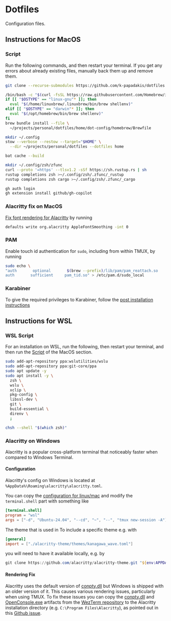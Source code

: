 # Dotfiles

Configuration files.

## Instructions for MacOS

### Script

Run the following commands, and then restart your terminal. If you get any
errors about already existing files, manually back them up and remove them.

```bash
git clone --recurse-submodules https://github.com/k-papadakis/dotfiles ~/projects/personal/dotfiles

/bin/bash -c "$(curl -fsSL https://raw.githubusercontent.com/Homebrew/install/HEAD/install.sh)"
if [[ "$OSTYPE" == "linux-gnu"* ]]; then
  eval "$(/home/linuxbrew/.linuxbrew/bin/brew shellenv)"
elif [[ "$OSTYPE" == "darwin"* ]]; then
  eval "$(/opt/homebrew/bin/brew shellenv)"
fi
brew bundle install --file \
  ~/projects/personal/dotfiles/home/dot-config/homebrew/Brewfile

mkdir ~/.config
stow --verbose --restow --target="$HOME" \
  --dir ~/projects/personal/dotfiles --dotfiles home

bat cache --build

mkdir ~/.config/zsh/zfunc
curl --proto '=https' --tlsv1.2 -sSf https://sh.rustup.rs | sh
rustup completions zsh >~/.config/zsh/.zfunc/_rustup
rustup completions zsh cargo >~/.config/zsh/.zfunc/_cargo

gh auth login
gh extension install github/gh-copilot
```

### Alacritty fix on MacOS

[Fix font rendering for Alacritty](https://github.com/alacritty/alacritty/issues/7333#issuecomment-2128528068)
by running

```bash
defaults write org.alacritty AppleFontSmoothing -int 0
```

### PAM

Enable touch id authentication for `sudo`, including from within TMUX, by
running

```bash
sudo echo \
"auth       optional       $(brew --prefix)/lib/pam/pam_reattach.so       ignore_ssh
auth       sufficient     pam_tid.so" > /etc/pam.d/sudo_local
```

### Karabiner

To give the required privileges to Karabiner, follow the
[post installation instructions](https://karabiner-elements.pqrs.org/docs/getting-started/installation/#open-karabiner-elements-settings)

## Instructions for WSL

### WSL Script

For an installation on WSL, run the following, then restart your terminal, and
then run the [Script](#script) of the MacOS section.

```bash
sudo add-apt-repository ppa:wslutilities/wslu
sudo add-apt-repository ppa:git-core/ppa
sudo apt update -y
sudo apt install -y \
  zsh \
  wslu \
  xclip \
  pkg-config \
  libssl-dev \
  git \
  build-essential \
  direnv \
  ;

chsh --shell "$(which zsh)"
```

### Alacritty on Windows

Alacritty is a popular cross-platform terminal that noticeably faster when
compared to Windows Terminal.

#### Configuration

Alacritty's config on Windows is located at
`%AppData%\Roaming\alacritty\alacritty.toml`.

You can copy the
[configuration for linux/mac](home/dot-config/alacritty/alacritty.toml) and
modify the `terminal.shell` part with something like

```toml
[terminal.shell]
program = "wsl"
args = ["-d", "Ubuntu-24.04", "--cd", "~", "--", "tmux new-session -A"]
```

The theme that is used in To include a specific theme e.g. with

```toml
[general]
import = ["./alacritty-theme/themes/kanagawa_wave.toml"]
```

you will need to have it available locally, e.g. by

```powershell
git clone https://github.com/alacritty/alacritty-theme.git "${env:APPDATA}\alacritty\alacritty-theme"
```

#### Rendering Fix

Alacritty uses the default version of
[conpty.dll](https://devblogs.microsoft.com/commandline/windows-command-line-introducing-the-windows-pseudo-console-conpty/)
but Windows is shipped with an older version of it. This causes various
rendering issues, particularly when using TMUX. To fix these issues you can copy
the
[conpty.dll](https://github.com/wezterm/wezterm/blob/main/assets/windows/conhost/conpty.dll)
and
[OpenConsole.exe](https://github.com/wezterm/wezterm/blob/main/assets/windows/conhost/OpenConsole.exe)
artifacts from the
[WezTerm repository](https://github.com/wezterm/wezterm/tree/main/assets/windows/conhost)
to the Alacritty installation directory (e.g. `C:\Program Files\Alacritty`), as
pointed out in this
[Github issue](https://github.com/alacritty/alacritty/issues/1663#issuecomment-1917418514).
